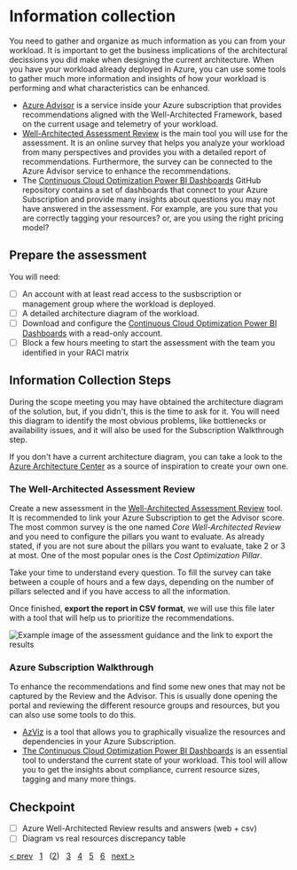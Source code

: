 # Information collection

You need to gather and organize as much information as you can from your
workload. It is important to get the business implications of the
architectural decissions you did make when designing the current architecture.
When you have your workload already deployed in Azure, you can use some tools
to gather much more information and insights of how your workload is performing
and what characteristics can be enhanced.

* [Azure Advisor][advisor] is a service inside your Azure subscription that
provides recommendations aligned with the Well-Architected Framework, based
on the current usage and telemetry of your workload.
* [Well-Architected Assessment Review][wafreview] is the main tool you will
use for the assessment. It is an online survey that helps you analyze your
workload from many perspectives and provides you with a detailed report of
recommendations. Furthermore, the survey can be connected to the Azure Advisor
service to enhance the recommendations.
* The [Continuous Cloud Optimization Power BI Dashboards][ccodashboard] GitHub
repository contains a set of dashboards that connect to your Azure Subscription
and provide many insights about questions you may not have answered in the
assessment. For example, are you sure that you are correctly tagging your
resources? or, are you using the right pricing model?

## Prepare the assessment

You will need:

* [ ] An account with at least read access to the susbscription or management
group where the workload is deployed.
* [ ] A detailed architecture diagram of the workload.
* [ ] Download and configure the
[Continuous Cloud Optimization Power BI Dashboards][ccodashboard] with a
read-only account.
* [ ] Block a few hours meeting to start the assessment with the team you
identified in your RACI matrix

## Information Collection Steps

During the scope meeting you may have obtained the architecture diagram of the
solution, but, if you didn't, this is the time to ask for it. You will need this
diagram to identify the most obvious problems, like bottlenecks or availability
issues, and it will also be used for the Subscription Walkthrough step.

If you don't have a current architecture diagram, you can take a look to the
[Azure Architecture Center][archcenter] as a source of inspiration to create
your own one.

### The Well-Architected Assessment Review

Create a new assessment in the [Well-Architected Assessment Review][wafreview]
tool. It is recommended to link your Azure Subscription to get the Advisor
score. The most common survey is the one named *Core Well-Architected Review*
and you need to configure the pillars you want to evaluate. As already stated,
if you are not sure about the pillars you want to evaluate, take 2 or 3 at
most. One of the most popular ones is the *Cost Optimization Pillar*.

Take your time to understand every question. To fill the survey can take
between a couple of hours and a few days, depending on the number of pillars
selected and if you have access to all the information.

Once finished, **export the report in CSV format**, we will use this file later
with a tool that will help us to prioritize the recommendations.

![Example image of the assessment guidance and the link to export the
results][export]

### Azure Subscription Walkthrough

To enhance the recommendations and find some new ones that may not be captured
by the Review and the Advisor. This is usually done opening the portal and
reviewing the different resource groups and resources, but you can also use some
tools to do this.

* [AzViz][azviz] is a tool that allows you to graphically visualize the
resources and dependencies in your Azure Subscription.
* [The Continuous Cloud Optimization Power BI Dashboards][ccodashboard] is an
essential tool to understand the current state of your workload. This tool will
allow you to get the insights about compliance, current resource sizes, tagging
and many more things.

## Checkpoint

* [ ] Azure Well-Architected Review results and answers (web + csv)
* [ ] Diagram vs real resources discrepancy table

[&lt; prev][prev] &nbsp; [1][1] &nbsp; ([2][2]) &nbsp; [3][3] &nbsp;
[4][4] &nbsp; [5][5] &nbsp; [6][6] &nbsp; [next &gt;][next]

[advisor]: https://azure.microsoft.com/services/advisor/
[archcenter]: https://docs.microsoft.com/en-us/azure/architecture/browse/
[wafreview]: https://docs.microsoft.com/assessments/
[ccodashboard]: https://github.com/Azure/ccodashboard
[azviz]: https://github.com/PrateekKumarSingh/AzViz

[export]: images/export_to_csv.png "Export to CSV in the Well-Architected
Assessment Review"

[prev]: 01.Workload.md
[next]: 03.A.CostOptimization.md

[1]: 01.Workload.md
[2]: 02.Collection.md
[3]: 03.A.CostOptimization.md
[3.B]: 03.B.Security.md
[3.C]: 03.C.Reliability.md
[3.D]: 03.D.Performance.md
[3.E]: 03.E.Operations.md
[4]: 04.Prioritize.md
[5]: 05.Roadmap.md
[6]: 06.Finalize.md

